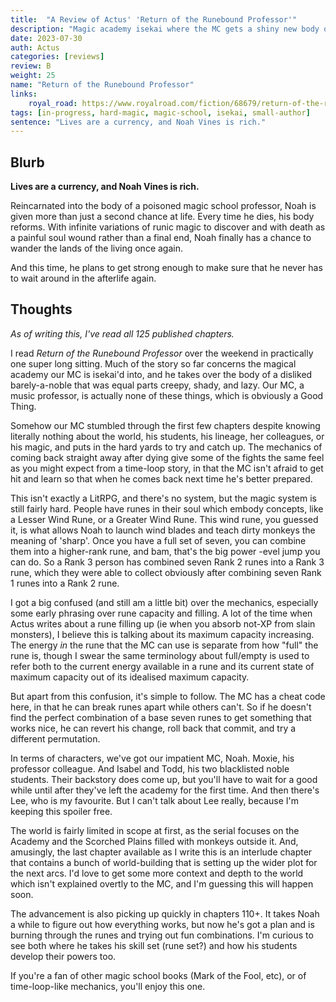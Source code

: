 ```yaml
---
title:  "A Review of Actus' 'Return of the Runebound Professor'"
description: "Magic academy isekai where the MC gets a shiny new body on death."
date: 2023-07-30
auth: Actus
categories: [reviews]
review: B
weight: 25
name: "Return of the Runebound Professor"
links:
    royal_road: https://www.royalroad.com/fiction/68679/return-of-the-runebound-professor
tags: [in-progress, hard-magic, magic-school, isekai, small-author]
sentence: "Lives are a currency, and Noah Vines is rich."
---
```


## Blurb

**Lives are a currency, and Noah Vines is rich.**

Reincarnated into the body of a poisoned magic school professor, Noah is given more than just a second chance at life. Every time he dies, his body reforms. With infinite variations of runic magic to discover and with death as a painful soul wound rather than a final end, Noah finally has a chance to wander the lands of the living once again. 

And this time, he plans to get strong enough to make sure that he never has to wait around in the afterlife again. 

## Thoughts

*As of writing this, I've read all 125 published chapters.*

I read *Return of the Runebound Professor* over the weekend in practically one super long sitting. Much of the story so far concerns the magical academy our MC is isekai'd into, and he takes over the body of a disliked barely-a-noble that was equal parts creepy, shady, and lazy. Our MC, a music professor, is actually none of these things, which is obviously a Good Thing.

Somehow our MC stumbled through the first few chapters despite knowing literally nothing about the world, his students, his lineage, her colleagues, or his magic, and puts in the hard yards to try and catch up. The mechanics of coming back straight away after dying give some of the fights the same feel as you might expect from a time-loop story, in that the MC isn't afraid to get hit and learn so that when he comes back next time he's better prepared.

This isn't exactly a LitRPG, and there's no system, but the magic system is still fairly hard. People have runes in their soul which embody concepts, like a Lesser Wind Rune, or a Greater Wind Rune. This wind rune, you guessed it, is what allows Noah to launch wind blades and teach dirty monkeys the meaning of 'sharp'. Once you have a full set of seven, you can combine them into a higher-rank rune, and bam, that's the big power -evel jump you can do. So a Rank 3 person has combined seven Rank 2 runes into a Rank 3 rune, which they were able to collect obviously after combining seven Rank 1 runes into a Rank 2 rune.

I got a big confused (and still am a little bit) over the mechanics, especially some early phrasing over rune capacity and filling. A lot of the time when Actus writes about a rune filling up (ie when you absorb not-XP from slain monsters), I believe this is talking about its maximum capacity increasing. The energy *in* the rune that the MC can use is separate from how "full" the rune is, though I swear the same terminology about full/empty is used to refer both to the current energy available in a rune and its current state of maximum capacity out of its idealised maximum capacity.

But apart from this confusion, it's simple to follow. The MC has a cheat code here, in that he can break runes apart while others can't. So if he doesn't find the perfect combination of a base seven runes to get something that works nice, he can revert his change, roll back that commit, and try a different permutation.

In terms of characters, we've got our impatient MC, Noah. Moxie, his professor colleague. And Isabel and Todd, his two blacklisted noble students. Their backstory does come up, but you'll have to wait for a good while until after they've left the academy for the first time. And then there's Lee, who is my favourite. But I can't talk about Lee really, because I'm keeping this spoiler free. 

The world is fairly limited in scope at first, as the serial focuses on the Academy and the Scorched Plains filled with monkeys outside it. And, amusingly, the last chapter available as I write this is an interlude chapter that contains a bunch of world-building that is setting up the wider plot for the next arcs. I'd love to get some more context and depth to the world which isn't explained overtly to the MC, and I'm guessing this will happen soon.

The advancement is also picking up quickly in chapters 110+. It takes Noah a while to figure out how everything works, but now he's got a plan and is burning through the runes and trying out fun combinations. I'm curious to see both where he takes his skill set (rune set?) and how his students develop their powers too.

If you're a fan of other magic school books (Mark of the Fool, etc), or of time-loop-like mechanics, you'll enjoy this one.